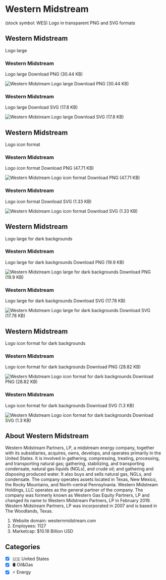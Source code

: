 # Western Midstream
 (stock symbol: WES) Logo in transparent PNG and SVG formats

## Western Midstream
 Logo large

### Western Midstream
 Logo large Download PNG (30.44 KB)

![Western Midstream
 Logo large Download PNG (30.44 KB)](/img/orig/WES_BIG-303e3b35.png)

### Western Midstream
 Logo large Download SVG (17.8 KB)

![Western Midstream
 Logo large Download SVG (17.8 KB)](/img/orig/WES_BIG-ceb957d3.svg)

## Western Midstream
 Logo icon format

### Western Midstream
 Logo icon format Download PNG (47.71 KB)

![Western Midstream
 Logo icon format Download PNG (47.71 KB)](/img/orig/WES-2de4ae67.png)

### Western Midstream
 Logo icon format Download SVG (1.33 KB)

![Western Midstream
 Logo icon format Download SVG (1.33 KB)](/img/orig/WES-3b30b349.svg)

## Western Midstream
 Logo large for dark backgrounds

### Western Midstream
 Logo large for dark backgrounds Download PNG (19.9 KB)

![Western Midstream
 Logo large for dark backgrounds Download PNG (19.9 KB)](/img/orig/WES_BIG.D-daf10afe.png)

### Western Midstream
 Logo large for dark backgrounds Download SVG (17.78 KB)

![Western Midstream
 Logo large for dark backgrounds Download SVG (17.78 KB)](/img/orig/WES_BIG.D-e613bce9.svg)

## Western Midstream
 Logo icon format for dark backgrounds

### Western Midstream
 Logo icon format for dark backgrounds Download PNG (28.82 KB)

![Western Midstream
 Logo icon format for dark backgrounds Download PNG (28.82 KB)](/img/orig/WES.D-742ef234.png)

### Western Midstream
 Logo icon format for dark backgrounds Download SVG (1.3 KB)

![Western Midstream
 Logo icon format for dark backgrounds Download SVG (1.3 KB)](/img/orig/WES.D-ae6f198f.svg)

## About Western Midstream


Western Midstream Partners, LP, a midstream energy company, together with its subsidiaries, acquires, owns, develops, and operates primarily in the United States. It is involved in gathering, compressing, treating, processing, and transporting natural gas; gathering, stabilizing, and transporting condensate, natural gas liquids (NGLs), and crude oil; and gathering and disposing produced water. It also buys and sells natural gas, NGLs, and condensate. The company operates assets located in Texas, New Mexico, the Rocky Mountains, and North-central Pennsylvania. Western Midstream Holdings, LLC operates as the general partner of the company. The company was formerly known as Western Gas Equity Partners, LP and changed its name to Western Midstream Partners, LP in February 2019. Western Midstream Partners, LP was incorporated in 2007 and is based in The Woodlands, Texas.

1. Website domain: westernmidstream.com
2. Employees: 1127
3. Marketcap: $10.18 Billion USD


## Categories
- [x] 🇺🇸 United States
- [x] 🛢 Oil&Gas
- [x] ⚡ Energy
